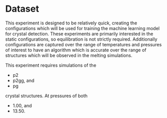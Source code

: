 # Dataset

This experiment is designed to be relatively quick,
creating the configurations which will be used for training
the machine learning model for crystal detection.
These experiments are primarily interested 
in the static configurations,
so equilibration is not strictly required.
Additionally configurations are captured
over the range of temperatures and pressures
of interest to have an algorithm which is
accurate over the range of structures
which will be observed in the melting simulations.

This experiment requires simulations of the

- p2
- p2gg, and
- pg

crystal structures.
At pressures of both

- 1.00, and
- 13.50.
